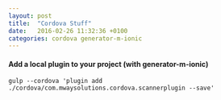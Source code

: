 ```yaml
---
layout: post
title:  "Cordova Stuff"
date:   2016-02-26 11:32:36 +0100
categories: cordova generator-m-ionic
---
```


#### Add a local plugin to your project (with generator-m-ionic)

`gulp --cordova 'plugin add ./cordova/com.mwaysolutions.cordova.scannerplugin --save'`
